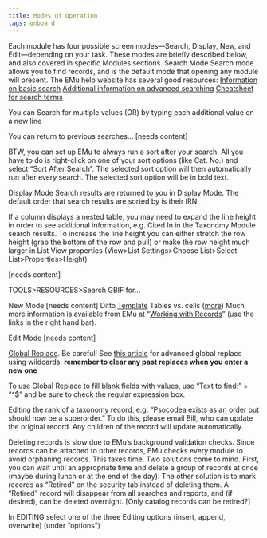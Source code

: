```yaml
---
title: Modes of Operation
tags: onboard
---
```


Each module has four possible screen modes—Search, Display, New, and Edit—depending on your task. These modes are briefly described below, and also covered in specific Modules sections.
Search Mode
Search mode allows you to find records, and is the default mode that opening any module will present. The EMu help website has several good resources:
[Information on basic search](http://help.emu.axiell.com/latest/en/Topics/Common/How%20to%20search.htm)
[Additional information on advanced searching](http://help.emu.axiell.com/latest/en/Topics/Common/Search%20-%20section.htm)
[Cheatsheet for search terms](http://help.emu.axiell.com/latest/en/Resources/Downloads/Unicode/EMu_Unicode_Cheatsheet_IE_20170602.pdf)

You can Search for multiple values (OR) by typing each additional value on a new line

You can return to previous searches… [needs content]

BTW, you can set up EMu to always run a sort after your search.  All you have to do is right-click on one of your sort options (like Cat. No.) and select “Sort After Search”.  The selected sort option will then automatically run after every search.  The selected sort option will be in bold text.

Display Mode
Search results are returned to you in Display Mode. The default order that search results are sorted by is their IRN.

If a column displays a nested table, you may need to expand the line height in order to see additional information, e.g. Cited In in the Taxonomy Module search results. To increase the line height you can either stretch the row height (grab the bottom of the row and pull) or make the row height much larger in List View properties (View>List Settings>Choose List>Select List>Properties>Height)

[needs content]

TOOLS>RESOURCES>Search GBIF for…

New Mode
[needs content]
Ditto
[Template](http://help.emu.axiell.com/latest/en/Topics/Common/Record%20Templates.htm)
Tables vs. cells ([more](http://help.emu.axiell.com/latest/en/Topics/Common/Tables.htm))
Much more information is available from EMu at “[Working with Records](http://help.emu.axiell.com/latest/en/Topics/Common/Working%20with%20records.htm)” (use the links in the right hand bar).

Edit Mode
[needs content]

[Global Replace](http://help.emu.axiell.com/latest/en/Topics/Common/Global%20Replace.htm). Be careful! See [this article](http://help.emu.axiell.com/latest/en/Topics/Common/Wildcards%20in%20a%20Global%20Replace.htm) for advanced global replace using wildcards. **remember to clear any past replaces when you enter a new one**

To use Global Replace to fill blank fields with values, use “Text to find:” = “^$” and be sure to check the regular expression box.

Editing the rank of a taxonomy record, e.g. “Psocodea exists as an order but should now be a superorder.” To do this, please email Bill, who can update the original record. Any children of the record will update automatically.

Deleting records is slow due to EMu’s background validation checks.  Since records can be attached to other records, EMu checks every module to avoid orphaning records.  This takes time.  Two solutions come to mind.  First, you can wait until an appropriate time and delete a group of records at once (maybe during lunch or at the end of the day).  The other solution is to mark records as “Retired” on the security tab instead of deleting them.  A “Retired” record will disappear from all searches and reports, and (if desired), can be deleted overnight. [Only catalog records can be retired?]

In EDITING select one of the three Editing options (insert, append, overwrite) (under “options”)
